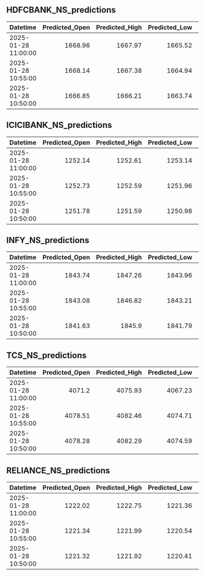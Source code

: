 ## HDFCBANK_NS_predictions
| Datetime            |   Predicted_Open |   Predicted_High |   Predicted_Low |   Predicted_Close |   Predicted_Volume |
|:--------------------|-----------------:|-----------------:|----------------:|------------------:|-------------------:|
| 2025-01-28 11:00:00 |          1668.96 |          1667.97 |         1665.52 |           1665.37 |             185975 |
| 2025-01-28 10:55:00 |          1668.14 |          1667.38 |         1664.94 |           1665.24 |             174392 |
| 2025-01-28 10:50:00 |          1666.85 |          1666.21 |         1663.74 |           1664.09 |             168802 |

## ICICIBANK_NS_predictions
| Datetime            |   Predicted_Open |   Predicted_High |   Predicted_Low |   Predicted_Close |   Predicted_Volume |
|:--------------------|-----------------:|-----------------:|----------------:|------------------:|-------------------:|
| 2025-01-28 11:00:00 |          1252.14 |          1252.61 |         1253.14 |           1253.24 |           153940   |
| 2025-01-28 10:55:00 |          1252.73 |          1252.59 |         1251.96 |           1253.69 |           107137   |
| 2025-01-28 10:50:00 |          1251.78 |          1251.59 |         1250.98 |           1252.85 |            82906.9 |

## INFY_NS_predictions
| Datetime            |   Predicted_Open |   Predicted_High |   Predicted_Low |   Predicted_Close |   Predicted_Volume |
|:--------------------|-----------------:|-----------------:|----------------:|------------------:|-------------------:|
| 2025-01-28 11:00:00 |          1843.74 |          1847.26 |         1843.96 |           1844.48 |            31459.5 |
| 2025-01-28 10:55:00 |          1843.08 |          1846.82 |         1843.21 |           1843.7  |            30321   |
| 2025-01-28 10:50:00 |          1841.63 |          1845.9  |         1841.79 |           1842.32 |            32717.1 |

## TCS_NS_predictions
| Datetime            |   Predicted_Open |   Predicted_High |   Predicted_Low |   Predicted_Close |   Predicted_Volume |
|:--------------------|-----------------:|-----------------:|----------------:|------------------:|-------------------:|
| 2025-01-28 11:00:00 |          4071.2  |          4075.93 |         4067.23 |           4071.08 |            27954.1 |
| 2025-01-28 10:55:00 |          4078.51 |          4082.46 |         4074.71 |           4079.05 |            25166.8 |
| 2025-01-28 10:50:00 |          4078.28 |          4082.29 |         4074.59 |           4078.91 |            25751.7 |

## RELIANCE_NS_predictions
| Datetime            |   Predicted_Open |   Predicted_High |   Predicted_Low |   Predicted_Close |   Predicted_Volume |
|:--------------------|-----------------:|-----------------:|----------------:|------------------:|-------------------:|
| 2025-01-28 11:00:00 |          1222.02 |          1222.75 |         1221.36 |           1222.38 |            87914.5 |
| 2025-01-28 10:55:00 |          1221.34 |          1221.99 |         1220.54 |           1221.58 |            93056.7 |
| 2025-01-28 10:50:00 |          1221.32 |          1221.92 |         1220.41 |           1221.53 |            98634.9 |


